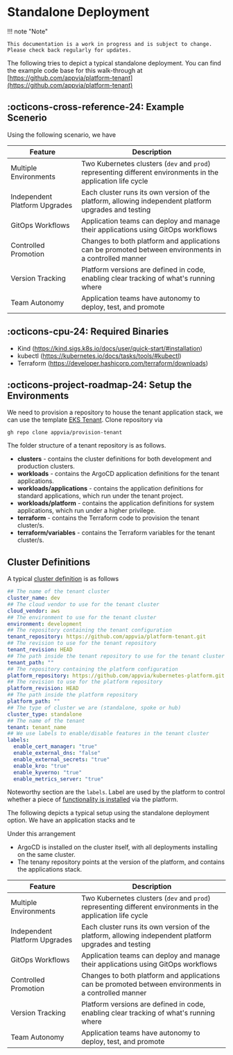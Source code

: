 # Standalone Deployment

!!! note "Note"

    This documentation is a work in progress and is subject to change. Please check back regularly for updates.

The following tries to depict a typical standalone deployment. You can find the example code base for this walk-through at [https://github.com/appvia/platform-tenant](https://github.com/appvia/platform-tenant)

## :octicons-cross-reference-24: Example Scenerio

Using the following scenario, we have

| Feature                       | Description                                                                                                  |
| ----------------------------- | ------------------------------------------------------------------------------------------------------------ |
| Multiple Environments         | Two Kubernetes clusters (`dev` and `prod`) representing different environments in the application life cycle |
| Independent Platform Upgrades | Each cluster runs its own version of the platform, allowing independent platform upgrades and testing        |
| GitOps Workflows              | Application teams can deploy and manage their applications using GitOps workflows                            |
| Controlled Promotion          | Changes to both platform and applications can be promoted between environments in a controlled manner        |
| Version Tracking              | Platform versions are defined in code, enabling clear tracking of what's running where                       |
| Team Autonomy                 | Application teams have autonomy to deploy, test, and promote                                                 |

## :octicons-cpu-24: Required Binaries

- Kind (<https://kind.sigs.k8s.io/docs/user/quick-start/#installation>)
- kubectl (<https://kubernetes.io/docs/tasks/tools/#kubectl>)
- Terraform (<https://developer.hashicorp.com/terraform/downloads>)

## :octicons-project-roadmap-24: Setup the Environments

We need to provision a repository to house the tenant application stack, we can use the template [EKS Tenant](https://github.com/appvia/eks-tenant). Clone repository via

```shell
gh repo clone appvia/provision-tenant
```

The folder structure of a tenant repository is as follows.

- **clusters** - contains the cluster definitions for both development and production clusters.
- **workloads** - contains the ArgoCD application definitions for the tenant applications.
- **workloads/applications** - contains the application definitions for standard applications, which run under the tenant project.
- **workloads/platform** - contains the application definitions for system applications, which run under a higher privilege.
- **terraform** - contains the Terraform code to provision the tenant cluster/s.
- **terraform/variables** - contains the Terraform variables for the tenant cluster/s.

## Cluster Definitions

A typical [cluster definition](https://github.com/appvia/platform-tenant/blob/main/clusters/dev.yaml) is as follows

```yaml
## The name of the tenant cluster
cluster_name: dev
## The cloud vendor to use for the tenant cluster
cloud_vendor: aws
## The environment to use for the tenant cluster
environment: development
## The repository containing the tenant configuration
tenant_repository: https://github.com/appvia/platform-tenant.git
## The revision to use for the tenant repository
tenant_revision: HEAD
## The path inside the tenant repository to use for the tenant cluster
tenant_path: ""
## The repository containing the platform configuration
platform_repository: https://github.com/appvia/kubernetes-platform.git
## The revision to use for the platform repository
platform_revision: HEAD
## The path inside the platform repository
platform_path: ""
## The type of cluster we are (standalone, spoke or hub)
cluster_type: standalone
## The name of the tenant
tenant: tenant_name
## We use labels to enable/disable features in the tenant cluster
labels:
  enable_cert_manager: "true"
  enable_external_dns: "false"
  enable_external_secrets: "true"
  enable_kro: "true"
  enable_kyverno: "true"
  enable_metrics_server: "true"
```

Noteworthy section are the `labels`. Label are used by the platform to control whether a piece of [functionality is installed](https://github.com/appvia/kubernetes-platform/blob/main/apps/system/system-helm.yaml#L60-L67) via the platform.

The following depicts a typical setup using the standalone deployment option. We have an application stacks and te

Under this arrangement

- ArgoCD is installed on the cluster itself, with all deployments installing on the same cluster.
- The tenany repository points at the version of the platform, and contains the applications stack.

| Feature                       | Description                                                                                                  |
| ----------------------------- | ------------------------------------------------------------------------------------------------------------ |
| Multiple Environments         | Two Kubernetes clusters (`dev` and `prod`) representing different environments in the application life cycle |
| Independent Platform Upgrades | Each cluster runs its own version of the platform, allowing independent platform upgrades and testing        |
| GitOps Workflows              | Application teams can deploy and manage their applications using GitOps workflows                            |
| Controlled Promotion          | Changes to both platform and applications can be promoted between environments in a controlled manner        |
| Version Tracking              | Platform versions are defined in code, enabling clear tracking of what's running where                       |
| Team Autonomy                 | Application teams have autonomy to deploy, test, and promote                                                 |
